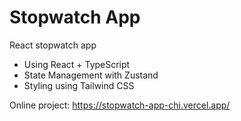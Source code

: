 # Stopwatch App

React stopwatch app

- Using React + TypeScript
- State Management with Zustand
- Styling using Tailwind CSS

Online project: https://stopwatch-app-chi.vercel.app/
